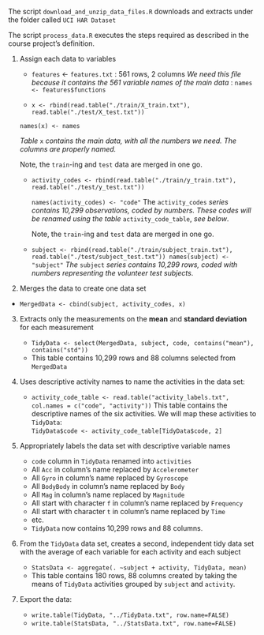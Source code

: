 The script `download_and_unzip_data_files.R` downloads and extracts under the folder called `UCI HAR Dataset`

The script `process_data.R` executes the steps required as described in the course project’s definition.

1. Assign each data to variables
   - `features` <- `features.txt` : 561 rows, 2 columns 
      *We need this file because it contains the 561 variable names of the main data* : 
      `names <- features$functions`
      
   - `x <- rbind(read.table("./train/X_train.txt"), read.table("./test/X_test.txt"))`
      
   `names(x) <- names`
      
   *Table* `x` *contains the main data, with all the numbers we need. The columns are properly named.*
      
   Note, the `train`-ing and `test` data are merged in one go.
      
   - `activity_codes <- rbind(read.table("./train/y_train.txt"), read.table("./test/y_test.txt"))`
      
      `names(activity_codes) <- "code"` 
      The `activity_codes` *series contains 10,299 observations, coded by numbers. These codes will be renamed using the table*  `activity_code_table`, *see below*.
      
      Note, the `train`-ing and `test` data are merged in one go.
      
   - `subject <- rbind(read.table("./train/subject_train.txt"), read.table("./test/subject_test.txt"))
      names(subject) <- "subject"` 
      *The* `subject` *series contains 10,299 rows, coded with numbers representing the volunteer test subjects*.
   
2. Merges the data to create one data set
   
- `MergedData <- cbind(subject, activity_codes, x)`
  
3. Extracts only the measurements on the **mean** and **standard deviation** for each measurement

   - `TidyData <- select(MergedData, subject, code, contains("mean"), contains("std"))`
   - This table contains 10,299 rows and 88 columns selected from `MergedData` 

4. Uses descriptive activity names to name the activities in the data set:

   - `activity_code_table <- read.table("activity_labels.txt", col.names = c("code", "activity"))` This table contains the descriptive names of the six activities. 
      We will map these activities to `TidyData`:  
      `TidyData$code <- activity_code_table[TidyData$code, 2]`

5. Appropriately labels the data set with descriptive variable names
   - `code` column in `TidyData` renamed into `activities`
   - All `Acc` in column’s name replaced by `Accelerometer`
   - All `Gyro` in column’s name replaced by `Gyroscope`
   - All `BodyBody` in column’s name replaced by `Body`
   - All `Mag` in column’s name replaced by `Magnitude`
   - All start with character `f` in column’s name replaced by `Frequency`
   - All start with character `t` in column’s name replaced by `Time`
   - etc.
   - `TidyData` now contains 10,299 rows and 88 columns.
   
6. From the `TidyData` data set, creates a second, independent  tidy data set with the average of each variable for each activity and  each subject
   - `StatsData <- aggregate(. ~subject + activity, TidyData, mean)`
   - This table contains 180 rows, 88 columns created by taking the means of `TidyData`  activities  grouped by `subject` and `activity`.

7. Export the data:

   - `write.table(TidyData, "../TidyData.txt", row.name=FALSE)`
   - `write.table(StatsData, "../StatsData.txt", row.name=FALSE)`
